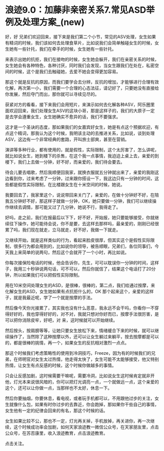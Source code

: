 # 浪迹9.0：加藤非亲密关系7.常见ASD举例及处理方案_(new)

好，好 兄弟们欢迎回来，接下来是我们第二个小节，常见的ASV处理，女生如果有精词的时候，我们该如何去处理食草片，比如说我们会简单触碰女生的时候，女生她有一些针托，我们在牵手的时候，女生她有一些针托。

来表示出她的抗拒，我们在接吻的时候，女生她会躲开，我们在亲密关系的时候，女生她会有各种特色，各种讨厌，同时我们会发现，当女生跟我们在处在，私密空间的时候，这个是我们去触碰她，去爱不她会变得更加容易。

那这个就是反抗的原因，而我们要学会去分辨，反抗的增加，才能够进行合理有效化解，再次第一小，我们需要一个合理的心态法征，请记好了，只要她没有直接给你发展，然后夺门而出，那你就可以寻续见尽的。

获紧对方的看看，接下来我们会用短片，来演示如何去化解各种ASV，阿乐圈里面欢迎回来，我们处理女生ASV的这块小哥，那是这样子的，我们的大原子一定是去学会遵重女生，女生她确实不愈异的话，我们不要强求。

这才是一个圣诀的态度，那如果我们的女嘉宾好女生，她是有点这个预据欢迎，有点这个精词，那我认为这个时候，我明该主动的去推进关系，比如说，谈到处理ASV，这边有一个非常经典的套路，开叫旅士部爽，甚至在营销。

演讲等多种行业，都有使用的，就是假性，实际限制，这个太厉害了，怎么讲呢，就比如说女生，她到楼下的杀售，在这个我一点事情，我迫迫上桌上去，亲爱的到楼下，我们上去做一分钟，好不好，而亲爱的，我们待会要去。

待会儿要去唱歌，然后我顺便回我家，就换衣服就五分钟就出来了，亲爱的我刚这边看到你，过来考虑了一分钟，过来跟你搭设一下，我这边只有一分钟的时间，这些都是假性实际限制，在比楼跟女生在十米空间的时候，她说。

我要回去了，我家里这个，说说带回来关门了，亲爱的，在做十分钟好不好，在陪我五分钟好不好，那这样子就做一分钟，OK，她只要做一分钟，我们可以继续操作继续去调情，那可能又过了几分钟，她说不行，我得走了。

好吗，走之前，我们在报最后以下下，好不好，开始报，她只要能够接受，你就继续往下操作，她可能待会说，你不是要，去这样去那样吗，最亲爱的，刚刚已经很累了吗，我们现在就走，立马就走，好不好，我做一下就走。

又继续开始，就是这样类似的行为，看起来脸皮很厚，但其实这个是假性实际限制，很多行为都会用到的，比如说你的领导，被告顺眼，兄弟们，各位同事们，今天我上来简单的说两句，然后这个会就开了一个小时，再比如说。

你每次接保险电话的时候，他会告诉你，先生，可可以耽误你一分钟的时间，这样子，我用三十秒钟说两句话，可不可以，然后你就信了，结果这个电话打了20分钟，所以如果我们可以把假性实际限制。

用在10米空间处理女生的ASD，是很棒，很棒的，第二点，我们给通过按摩，来化解女生的ASD，女生她如果有点抗拒什么的，OK 那个起来这个，亲爱的这样子，就是我最近呢，学了一个就是按摩的手法。

然后像今天你光接累了，其实我也没有什么恶意，我永远不会干吗，你看你一不穿得好好的，我也穿得好好的，对不对，我就只想对你好而已，按摩手法很厉害，是可以把你消除皮牢，好吧，对 来，这时候就可以开始继续。

然后按头，按肩膀等等，让她只要女生放松下来，情绪缓合下来的时候，就可以继续操作了，当然除了这种按摩以外，还可以让女生躺过来躺平，按去按摩都是可以的，都是很棒的挑情，再一个，如果女生的反抗相对激烈一点点。

那这个时候我们考虑策略性的使用到冷洞技巧，Freeze，因为有的时候我们的兄弟，在师明官对女生太过热情，他走得太快了，女生可能不太能够接受，他又特别热情，让女生有点反感的时候，这个时候你做越多的事情。

只会让反感加剧，这时候需要干嘛呢，需要冷洞，比如说女生这时候肯定就非开他，灯光本来说很风暗的，你可以把灯光调亮一点，一个就做远一点，这个亲爱的这个，还可以让你做一点，当那样也不太好，休息一下。

然后你要抽烟，你要休息，看电视，或者玩手机都可以，不用跟他过步的关注，女生就像什么包，如果有时你过步的去靠近，你会跑掉，那如果你干些自己的事情，女生他有一定的纪律会回来的有名，那这个时候的话。

女生如果比较不公，那也不一定，灯光再关掉，手机放掉，再关进你，再一次继续，这个时候成功率会加剧，如何天家浪迹教一微信公众号，在天家朋友里，点击公众号，在苏否康里，收入浪迹教育，点击浪迹教育。

点击关注。